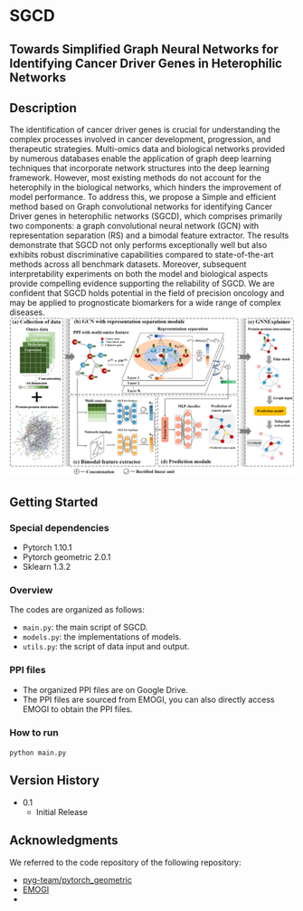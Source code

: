 # SGCD
## **Towards Simplified Graph Neural Networks for Identifying Cancer Driver Genes in Heterophilic Networks**
## Description

The identification of cancer driver genes is crucial for understanding the complex processes involved in cancer development, progression, and therapeutic strategies. Multi-omics data and biological networks provided by numerous databases enable the application of graph deep learning techniques that incorporate network structures into the deep learning framework. However, most existing methods do not account for the heterophily in the biological networks, which hinders the improvement of model performance. To address this, we propose a Simple and efficient method based on Graph convolutional networks for identifying Cancer Driver genes in heterophilic networks (SGCD), which comprises primarily two components: a graph convolutional neural network (GCN) with representation separation (RS) and a bimodal feature extractor. The results demonstrate that SGCD not only performs exceptionally well but also exhibits robust discriminative capabilities compared to state-of-the-art methods across all benchmark datasets. Moreover, subsequent interpretability experiments on both the model and biological aspects provide compelling evidence supporting the reliability of SGCD. We are confident that SGCD holds potential in the field of precision oncology and may be applied to prognosticate biomarkers for a wide range of complex diseases.&#x20;
![Mainframe](Mainframe.png)

## Getting Started

### Special dependencies

*   Pytorch 1.10.1
*   Pytorch geometric 2.0.1
*   Sklearn 1.3.2

### Overview

The codes are organized as follows:&#x20;

*   `main.py`: the main script of SGCD.
*   `models.py`: the implementations of models.
*   `utils.py`: the script of data input and output.


### PPI files

*   The organized PPI files are on Google Drive.
*   The PPI files are sourced from EMOGI, you can also directly access EMOGI to obtain the PPI files.


### How to run

`python main.py`

## Version History

*   0.1
    *   Initial Release

## Acknowledgments

We referred to the code repository of the following repository:&#x20;

*   [pyg-team/pytorch\_geometric](https://github.com/pyg-team/pytorch_geometric)
*   [EMOGI]()
*   

